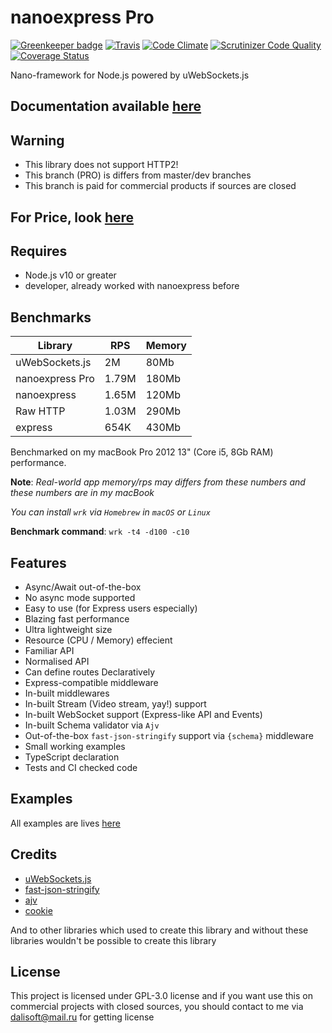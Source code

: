 # nanoexpress Pro

[![Greenkeeper badge](https://badges.greenkeeper.io/dalisoft/nanoexpress.svg)](https://greenkeeper.io/)
[![Travis](https://img.shields.io/travis/dalisoft/nanoexpress.svg)](http://github.com/dalisoft/nanoexpress)
[![Code Climate](https://codeclimate.com/github/dalisoft/nanoexpress/badges/gpa.svg)](https://codeclimate.com/github/dalisoft/nanoexpress)
[![Scrutinizer Code Quality](https://scrutinizer-ci.com/g/dalisoft/nanoexpress/badges/quality-score.png?b=master)](https://scrutinizer-ci.com/g/dalisoft/nanoexpress/?branch=pro)
[![Coverage Status](https://coveralls.io/repos/github/dalisoft/nanoexpress/badge.svg?branch=pro)](https://coveralls.io/github/dalisoft/nanoexpress?branch=pro)

Nano-framework for Node.js powered by uWebSockets.js

## Documentation available [here](https://github.com/dalisoft/nanoexpress/blob/pro/docs/index.md)

## Warning

- This library does not support HTTP2!
- This branch (PRO) is differs from master/dev branches
- This branch is paid for commercial products if sources are closed

## For Price, look [here](https://github.com/dalisoft/nanoexpress/issues/29)

## Requires

- Node.js v10 or greater
- developer, already worked with nanoexpress before

## Benchmarks

| Library         | RPS   | Memory |
| --------------- | ----- | ------ |
| uWebSockets.js  | 2M    | 80Mb   |
| nanoexpress Pro | 1.79M | 180Mb  |
| nanoexpress     | 1.65M | 120Mb  |
| Raw HTTP        | 1.03M | 290Mb  |
| express         | 654K  | 430Mb  |

Benchmarked on my macBook Pro 2012 13" (Core i5, 8Gb RAM) performance.

**Note**: _Real-world app memory/rps may differs from these numbers and these numbers are in my macBook_

_You can install `wrk` via `Homebrew` in `macOS` or `Linux`_

**Benchmark command**: `wrk -t4 -d100 -c10`

## Features

- Async/Await out-of-the-box
- No async mode supported
- Easy to use (for Express users especially)
- Blazing fast performance
- Ultra lightweight size
- Resource (CPU / Memory) effecient
- Familiar API
- Normalised API
- Can define routes Declaratively
- Express-compatible middleware
- In-built middlewares
- In-built Stream (Video stream, yay!) support
- In-built WebSocket support (Express-like API and Events)
- In-built Schema validator via `Ajv`
- Out-of-the-box `fast-json-stringify` support via `{schema}` middleware
- Small working examples
- TypeScript declaration
- Tests and CI checked code

## Examples

All examples are lives [here](https://github.com/dalisoft/nanoexpress/tree/pro/examples)

## Credits

- [uWebSockets.js](https://github.com/uNetworking/uWebSockets.js)
- [fast-json-stringify](https://github.com/fastify/fast-json-stringify)
- [ajv](https://ajv.js.org)
- [cookie](https://github.com/jshttp/cookie#readme)

And to other libraries which used to create this library and without these libraries wouldn't be possible to create this library

## License

This project is licensed under GPL-3.0 license and if you want use this on commercial projects with closed sources, you should contact to me via dalisoft@mail.ru for getting license
